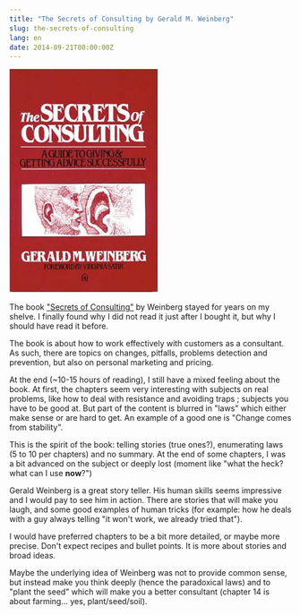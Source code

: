 ```yaml
---
title: "The Secrets of Consulting by Gerald M. Weinberg"
slug: the-secrets-of-consulting
lang: en
date: 2014-09-21T00:00:00Z
---
```


![Book cover](/assets/images/posts/the-secrets-of-consulting.jpg)

The book ["Secrets of Consulting"](http://www.amazon.com/The-Secrets-Consulting-Getting-Successfully/dp/0932633013/) by Weinberg stayed for years on my shelve.
I finally found why I did not read it just after I bought it, but why I should have read it before.

The book is about how to work effectively with customers as a consultant. As such, there are topics on changes, pitfalls, problems detection and prevention, but also on personal marketing and pricing.

At the end (~10-15 hours of reading), I still have a mixed feeling about the book. At first, the chapters seem very interesting with subjects on real problems, like how to deal with resistance and avoiding traps ; subjects you have to be good at. But part of the content is blurred in "laws" which either make sense or are hard to get. An example of a good one is "Change comes from stability".

This is the spirit of the book: telling stories (true ones?), enumerating laws (5 to 10 per chapters) and no summary. At the end of some chapters, I was a bit advanced on the subject or deeply lost (moment like "what the heck? what can I use **now**?")

Gerald Weinberg is a great story teller. His human skills seems impressive and I would pay to see him in action. There are stories that will make you laugh, and some good examples of human tricks (for example: how he deals with a guy always telling "it won't work, we already tried that").

I would have preferred chapters to be a bit more detailed, or maybe more precise.
Don't expect recipes and bullet points. It is more about stories and broad ideas.

Maybe the underlying idea of Weinberg was not to provide common sense, but instead make you think deeply (hence the paradoxical laws) and to "plant the seed" which will make you a better consultant (chapter 14 is about farming... yes, plant/seed/soil).
